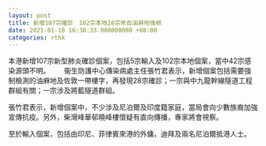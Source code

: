 ```yaml
---
layout: post
title: 新增107宗確診　102宗本地28宗來自油麻地強檢
date: 2021-01-18 16:38:33.000000000 +08:00
categories: rthk
---
```


本港新增107宗新型肺炎確診個案，包括5宗輸入及102宗本地個案，當中42宗感染源頭不明。　
　
衞生防護中心傳染病處主任張竹君表示，新增個案包括需要強制檢測的油麻地及佐敦一帶樓字，再發現28宗確診；一宗與中九龍幹線隧道工程群組有關；一宗涉及將藍隧道群組。

張竹君表示，新增個案中，不少涉及尼泊爾及印度籍家庭，當局會向少數族裔加強宣傳抗疫。另外，柴灣峰華邨曉峰樓懷疑有直向傳播，專家將會視察。　

至於輸入個案，包括由印尼、菲律賓來港的外傭，迪拜及兩名尼泊爾抵港人士。
